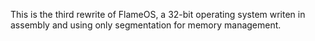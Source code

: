 This is the third rewrite of FlameOS, a 32-bit operating system writen in assembly and using only segmentation for memory management.
